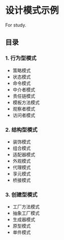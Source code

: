 # 设计模式示例
For study.

## 目录
### 1. 行为型模式 
- 策略模式 
- 状态模式 
- 命令模式 
- 中介者模式 
- 责任链模式 
- 模板方法模式 
- 观察者模式 
- 访问者模式 

### 2. 结构型模式
- 装饰模式
- 组合模式
- 适配器模式
- 外观模式
- 代理模式
- 享元模式
- 桥接模式

### 3. 创建型模式
- 工厂方法模式
- 抽象工厂模式
- 生成器模式
- 原型模式
- 单件模式

